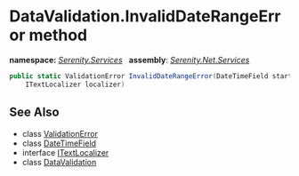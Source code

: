 # DataValidation.InvalidDateRangeError method
**namespace:** *[Serenity.Services](../../README.md#serenity.services-namespace)*   **assembly**: *[Serenity.Net.Services](../../README.md)*

```csharp
public static ValidationError InvalidDateRangeError(DateTimeField start, DateTimeField finish, 
    ITextLocalizer localizer)
```

## See Also

* class [ValidationError](../Serenity.Net.Core/../ValidationError.md)
* class [DateTimeField](../Serenity.Net.Entity/../../Serenity.Data/DateTimeField.md)
* interface [ITextLocalizer](../Serenity.Net.Core/../../Serenity/ITextLocalizer.md)
* class [DataValidation](../DataValidation.md)